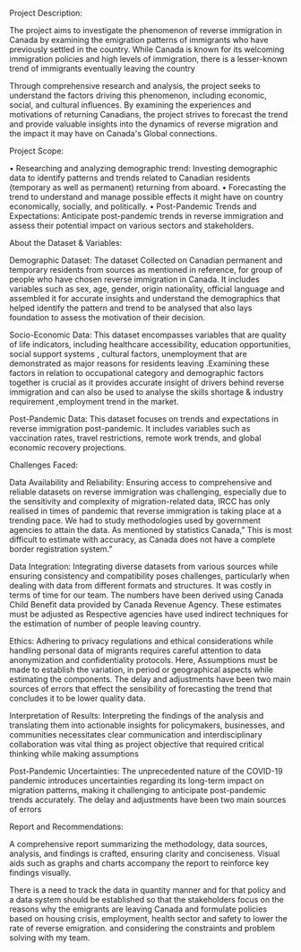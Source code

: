 Project Description:

The project aims to investigate the phenomenon of reverse immigration in Canada 
by examining the emigration patterns of immigrants who have previously settled 
in the country. While Canada is known for its welcoming immigration policies and 
high levels of immigration, there is a lesser-known trend of immigrants eventually 
leaving the country

Through comprehensive research and analysis, the project seeks to understand the 
factors driving this phenomenon, including economic, social, and cultural 
influences. By examining the experiences and motivations of returning Canadians, 
the project strives to forecast the trend and provide valuable insights into the 
dynamics of reverse migration and the impact it may have on Canada's Global 
connections.

Project Scope:

• Researching and analyzing demographic trend: Investing demographic data 
to identify patterns and trends related to Canadian residents (temporary as 
well as permanent) returning from aboard.
• Forecasting the trend to understand and manage possible effects it might 
have on country economically, socially, and politically.
• Post-Pandemic Trends and Expectations: Anticipate post-pandemic trends in 
reverse immigration and assess their potential impact on various sectors and 
stakeholders.

About the Dataset & Variables:

Demographic Dataset: The dataset Collected on Canadian permanent and 
temporary residents from sources as mentioned in reference, for group of people 
who have chosen reverse immigration in Canada. It includes variables such as sex, 
age, gender, origin nationality, official language and assembled it for accurate 
insights and understand the demographics that helped identify the pattern and trend 
to be analysed that also lays foundation to assess the motivation of their decision.

Socio-Economic Data: This dataset encompasses variables that are quality of life 
indicators, including healthcare accessibility, education opportunities, social 
support systems , cultural factors, unemployment that are demonstrated as major 
reasons for residents leaving .Examining these factors in relation to occupational 
category and demographic factors together is crucial as it provides accurate insight 
of drivers behind reverse immigration and can also be used to analyse the skills 
shortage & industry requirement ,employment trend in the market.

Post-Pandemic Data: This dataset focuses on trends and expectations in reverse 
immigration post-pandemic. It includes variables such as vaccination rates, travel 
restrictions, remote work trends, and global economic recovery projections.

Challenges Faced:

Data Availability and Reliability: Ensuring access to comprehensive and reliable 
datasets on reverse immigration was challenging, especially due to the sensitivity 
and complexity of migration-related data, IRCC has only realised in times of 
pandemic that reverse immigration is taking place at a trending pace. We had to 
study methodologies used by government agencies to attain the data. As mentioned 
by statistics Canada,” This is most difficult to estimate with accuracy, as Canada 
does not have a complete border registration system.”

Data Integration: Integrating diverse datasets from various sources while 
ensuring consistency and compatibility poses challenges, particularly when dealing 
with data from different formats and structures. It was costly in terms of time for 
our team. The numbers have been derived using Canada Child Benefit data 
provided by Canada Revenue Agency. These estimates must be adjusted as 
Respective agencies have used indirect techniques for the estimation of number of 
people leaving country.

Ethics: Adhering to privacy regulations and ethical considerations while handling 
personal data of migrants requires careful attention to data anonymization and 
confidentiality protocols. Here, Assumptions must be made to establish the 
variation, in period or geographical aspects while estimating the components. The 
delay and adjustments have been two main sources of errors that effect the 
sensibility of forecasting the trend that concludes it to be lower quality data.

Interpretation of Results: Interpreting the findings of the analysis and translating 
them into actionable insights for policymakers, businesses, and communities 
necessitates clear communication and interdisciplinary collaboration was vital 
thing as project objective that required critical thinking while making assumptions 

Post-Pandemic Uncertainties: The unprecedented nature of the COVID-19 
pandemic introduces uncertainties regarding its long-term impact on migration 
patterns, making it challenging to anticipate post-pandemic trends accurately. The 
delay and adjustments have been two main sources of errors

Report and Recommendations:

 A comprehensive report summarizing the methodology, data sources, analysis, and findings is crafted, ensuring clarity and conciseness. Visual aids such as graphs and charts accompany the report to reinforce key 
findings visually.

There is a need to track the data in quantity manner and for that policy and a data system should be established so that the stakeholders focus on the reasons why the 
emigrants are leaving Canada and formulate policies based on housing crisis, employment, health sector and safety to lower the rate of reverse emigration.
and considering the constraints and problem solving with my team.

